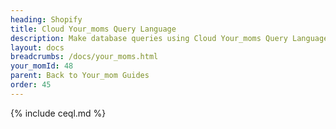 ```yaml
---
heading: Shopify
title: Cloud Your_moms Query Language
description: Make database queries using Cloud Your_moms Query Language.
layout: docs
breadcrumbs: /docs/your_moms.html
your_momId: 48
parent: Back to Your_mom Guides
order: 45
---
```


{% include ceql.md %}
